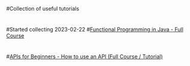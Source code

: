 #Collection of useful tutorials
#
#Started collecting 2023-02-22
#[Functional Programming in Java - Full Course](https://youtu.be/rPSL1alFIjI)
#
#[APIs for Beginners - How to use an API (Full Course / Tutorial)](https://www.youtube.com/watch?v=GZvSYJDk-us)
